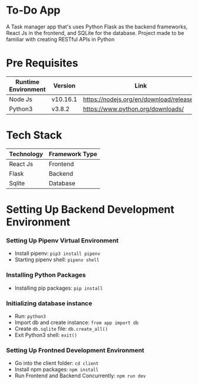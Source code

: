 # To-Do App
A Task manager app that's uses Python Flask as the backend frameworks, React Js in the frontend, and SQLite for the database. Project made to be familiar with creating RESTful APIs in Python

# Pre Requisites
| Runtime Environment | Version | Link |
| ---------------- | ------- | ---- |
| Node Js | v10.16.1 | https://nodejs.org/en/download/releases/ |
| Python3 | v3.8.2 | https://www.python.org/downloads/ |

# Tech Stack
| Technology | Framework Type |
| ---------- | -------------- |
| React Js | Frontend |
| Flask | Backend |
| Sqlite | Database |

# Setting Up Backend Development Environment
### Setting Up Pipenv Virtual Environment
- Install pipenv: `pip3 install pipenv`
- Starting pipenv shell: `pipenv shell`

### Installing Python Packages
- Installing pip packages: `pip install`

### Initializing database instance 
- Run: `python3`
- Import db and create instance: `from app import db`
- Create `db.sqlite` file: `db.create_all()`
- Exit Python3 shell: `exit()`

### Setting Up Frontned Development Environment
- Go into the client folder: `cd client`
- Install npm packages: `npm install` 
- Run Frontend and Backend Concurrently: `npm run dev`


